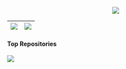 <p align="center"><img src ="https://capsule-render.vercel.app/api?type=waving&height=150&text=R4TINGS&fontAlign=80&fontAlignY=40&color=C0C0C0"></p>

| <img src ="https://github-readme-stats.vercel.app/api?username=r4tings&show_icons=true&count_private=true&theme=graywhite&hide_border=true&bg_color=00000000&hide_rank=true"> | <img src ="https://github-readme-stats.vercel.app/api/top-langs/?username=r4tings&layout=compact&hide_border=true&theme=graywhite&bg_color=00000000&langs_count=8"> |
| ----------------------------------------------------------------------------------------------------------------------------------------------------------------------------- | ------------------------------------------------------------------------------------------------------------------------------------------------------------------- |

#### Top Repositories

<a href="https://github.com/r4tings/r4tings-recommender">
  <img align="center" src="https://github-readme-stats.vercel.app/api/pin/?username=r4tings&repo=r4tings-recommender&theme=buefy" />
</a>

</div>
